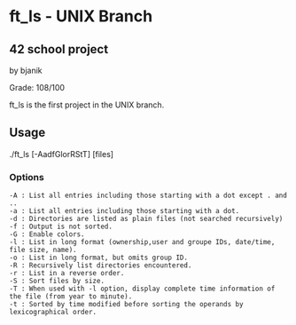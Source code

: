 # ft_ls - UNIX Branch

## 42 school project

by bjanik

Grade: 108/100

ft_ls is the first project in the UNIX branch. 

## Usage

./ft_ls [-AadfGlorRStT] [files]

### Options

    -A : List all entries including those starting with a dot except . and ..
    -a : List all entries including those starting with a dot.
    -d : Directories are listed as plain files (not searched recursively)
    -f : Output is not sorted.
    -G : Enable colors.
    -l : List in long format (ownership,user and groupe IDs, date/time, file size, name).
    -o : List in long format, but omits group ID.
    -R : Recursively list directories encountered.
    -r : List in a reverse order.
    -S : Sort files by size.
    -T : When used with -l option, display complete time information of the file (from year to minute).
    -t : Sorted by time modified before sorting the operands by lexicographical order.
    
    



